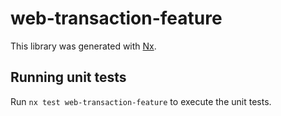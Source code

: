 # web-transaction-feature

This library was generated with [Nx](https://nx.dev).

## Running unit tests

Run `nx test web-transaction-feature` to execute the unit tests.
